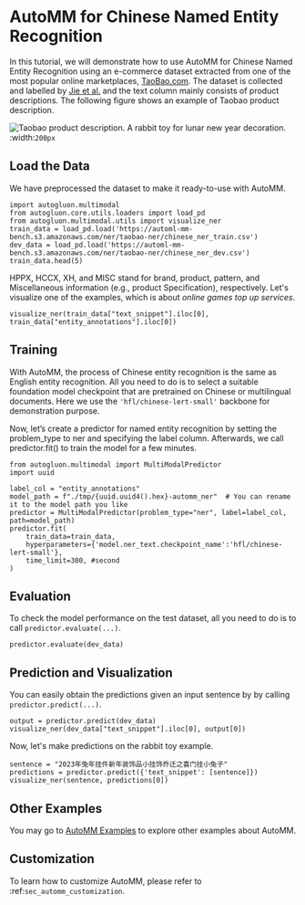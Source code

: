 # AutoMM for Chinese Named Entity Recognition

In this tutorial, we will demonstrate how to use AutoMM for Chinese Named Entity Recognition using an e-commerce dataset extracted from one of the most popular online marketplaces, [TaoBao.com](https://taobao.com). 
The dataset is collected and labelled by [Jie et al.](http://www.statnlp.org/research/ie/zhanming19naacl-ner.pdf) and the text column mainly consists of product descriptions. 
The following figure shows an example of Taobao product description.

![Taobao product description. A rabbit toy for lunar new year decoration.](https://automl-mm-bench.s3.amazonaws.com/ner/images_for_tutorial/chinese_ner.png)
:width:`200px`

## Load the Data 
We have preprocessed the dataset to make it ready-to-use with AutoMM. 

```{.python .input}
import autogluon.multimodal
from autogluon.core.utils.loaders import load_pd
from autogluon.multimodal.utils import visualize_ner
train_data = load_pd.load('https://automl-mm-bench.s3.amazonaws.com/ner/taobao-ner/chinese_ner_train.csv')
dev_data = load_pd.load('https://automl-mm-bench.s3.amazonaws.com/ner/taobao-ner/chinese_ner_dev.csv')
train_data.head(5)
```
HPPX, HCCX, XH, and MISC stand for brand, product, pattern, and Miscellaneous information (e.g., product Specification), respectively. 
Let's visualize one of the examples, which is about *online games top up services*.

```{.python .input}
visualize_ner(train_data["text_snippet"].iloc[0], train_data["entity_annotations"].iloc[0])
```

## Training
With AutoMM, the process of Chinese entity recognition is the same as English entity recognition. 
All you need to do is to select a suitable foundation model checkpoint that are pretrained on Chinese or multilingual documents. 
Here we use the `'hfl/chinese-lert-small'` backbone for demonstration purpose.

Now, let’s create a predictor for named entity recognition by setting the problem_type to ner and specifying the label column. 
Afterwards, we call predictor.fit() to train the model for a few minutes.

```{.python .input}
from autogluon.multimodal import MultiModalPredictor
import uuid

label_col = "entity_annotations"
model_path = f"./tmp/{uuid.uuid4().hex}-automm_ner"  # You can rename it to the model path you like
predictor = MultiModalPredictor(problem_type="ner", label=label_col, path=model_path)
predictor.fit(
    train_data=train_data,
    hyperparameters={'model.ner_text.checkpoint_name':'hfl/chinese-lert-small'},
    time_limit=300, #second
)
```

## Evaluation 
To check the model performance on the test dataset, all you need to do is to call `predictor.evaluate(...)`.

```{.python .input}
predictor.evaluate(dev_data)
```
## Prediction and Visualization
You can easily obtain the predictions given an input sentence by by calling `predictor.predict(...)`.
```{.python .input}
output = predictor.predict(dev_data)
visualize_ner(dev_data["text_snippet"].iloc[0], output[0])
```
Now, let's make predictions on the rabbit toy example.
```{.python .input}
sentence = "2023年兔年挂件新年装饰品小挂饰乔迁之喜门挂小兔子"
predictions = predictor.predict({'text_snippet': [sentence]})
visualize_ner(sentence, predictions[0])
```

## Other Examples

You may go to [AutoMM Examples](https://github.com/autogluon/autogluon/tree/master/examples/automm) to explore other examples about AutoMM.

## Customization
To learn how to customize AutoMM, please refer to :ref:`sec_automm_customization`.
